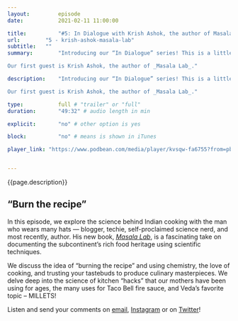 ```yaml
---
layout:         episode
date: 			2021-02-11 11:00:00

title: 			"#5: In Dialogue with Krish Ashok, the author of Masala Lab, a book on the science behind desi cooking"
url:        "5 - krish-ashok-masala-lab"
subtitle: 	""
summary: 		"Introducing our “In Dialogue” series! This is a little different than our usual episodes. In these episodes, we'll interview experts, authors and generally cool desis about things that interest them! \n

Our first guest is Krish Ashok, the author of _Masala Lab_."

description: 	"Introducing our “In Dialogue” series! This is a little different than our usual episodes. In these episodes, we'll interview experts, authors and generally cool desis about things that interest them! \n

Our first guest is Krish Ashok, the author of _Masala Lab_."

type:			full # "trailer" or "full"
duration: 		"49:32" # audio length in min

explicit: 		"no" # other option is yes

block: 			"no" # means is shown in iTunes

player_link: "https://www.podbean.com/media/player/kvsqw-fa6755?from=pb6admin&download=1&version=1&auto=0&share=1&download=1&rtl=0&fonts=Helvetica&skin=2&pfauth=&btn-skin=101"


---
```


{{page.description}}

<h2 class="fact__hed">“Burn the recipe”</h2>

In this episode, we explore the science behind Indian cooking with the man who wears many hats — blogger, techie, self-proclaimed science nerd, and most recently, author. His new book, [_Masala Lab_](https://www.amazon.com/Masala-Lab-Science-Indian-Cooking/dp/0143451375), is a fascinating take on documenting the subcontinent&rsquo;s rich food heritage using scientific techniques.


We discuss the idea of “burning the recipe” and using chemistry, the love of cooking, and trusting your tastebuds to produce culinary masterpieces. We delve deep into the science of kitchen “hacks” that our mothers have been using for ages, the many uses for Taco Bell fire sauce, and Veda’s favorite topic – MILLETS! 

Listen and send your comments on [email](mailto:threedesithings@gmail.com), [Instagram](https://instagram.com/threedesithings) or on [Twitter](https://twitter.com/threedesithings)!